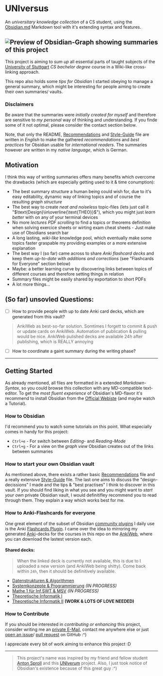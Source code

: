# UNIversus
An *universitary knowledge collection* of a CS student, using the [Obsidian.md](https://obsidian.md/) Markdown tool with it's extending syntax and features.

![Preview of Obsidian-Graph showing summaries of this project](https://raw.githubusercontent.com/jarnnk/UNIversus/main/.example-figures/current-vaults-graph-view.png)
---

This project is aiming to *sum up* all essential parts of taught subjects of the [University of Stuttgart](https://www.uni-stuttgart.de/) *CS bachelor degree* course in a Wiki-like cross-linking approach.

This repo also holds some *tips for Obsidian* I started obeying to manage a general summary, which might be interesting for people aiming to create their own summaries/ vaults.

### Disclaimers

Be aware that the summaries were *initially created for myself* and therefore are sensitive to *my personal* way of thinking and understanding. If you finde some of it not optimal, please consider the contact section below.

Note, that only the README, [Recommendations](./Recommendations.md) and [Style-Guide](./Style-Guide.md) file are written in *English* to make the gathered *recommendations* and *best practices* for Obsidian usable for *international readers*.
The summaries however are written in my *native language*, which is German.

## Motivation

I think this way of writing summaries offers many benefits which overcome the drawbacks (which are especially getting used to it & time conumption):
- The best summary structure a human being could wish for, due to it's easy editability, dynamic way of linking topics and of course the resulting *graph structure*
- The best way to create *neat and noiseless* topic-files (lets just call it "$\text{Design}\in\overline{\text{THEO}}$"), which you might just *learn better* with on any of your terminal devices
- No more *lectures PDF scrolling* to find a topics or theorems definition when solving exercice sheets or wirting exam cheat sheets - Just make use of Obsidians search bar
- A long lasting, *wiki-like* knowledge pool, which eventually make some topics faster graspable my providing examples or a more extensive explanation
- The best way I (so far) came across to share *Anki flashcard decks* and keep them *up-to-date* with *additions and corrections* (see "Flashcards for Everyone" section below)
- Maybe: a better learning curve by discovering links between topics of different courses and therefore setting things in relation
- Summary files might be easily shared by exportation to short PDFs
- A lot more things…

## (So far) unsovled Questions:

- [ ] How to provide people with up to date Anki card decks, which are generated from this vault?
> AnkiWeb as best-so-far solution. Somtimes I forgett to commit & push or update cards on AnkiWeb. Automation of publication & pulling would be nice.
> AnkiWeb pulished decks are available 24h after publishing, which is REALLY annoying
- [ ] How to coordinate a gaint summary during the writing phase?
---

## Getting Started

As already mentioned, all files are formatted in a extended *Markdown-Syntax*, so you could browse this collection with any MD-compatible text-editor.
To get the *most fluent experience* of Obsidian's MD-flavor it's recommend to install Obsidian from the [Official Webiste](https://obsidian.md/) (and maybe watch a Tutorial).

### How to Obsidian
I'd recommend you to watch some tutorials on this point.
What especially comes in handy for this project:
- `Ctrl+e` - For switch between *Editing-* and *Reading-Mode* 
- `Ctrl+g` - For a view on the *graph view* Obsidian creates out of the links between summaries

### How to start your own Obsidian vault
As mentioned above, there exists a rather basic [Recommendations](./Recommendations.md) file and a really extensive [Style-Guide](./Style-Guide.md) file. The last one aims to discuss the "design-decissions" I made and the tips & "best practises" I think to discover in this vault.
If you should find liking in what you see and you might want to *start your own* private Obsidian vault, I would definitifley recommend you to read through them. They explain a way which works best for me.

### How to Anki-Flashcards for everyone
One great element of the subset of Obsidian [community plugins](./Recommendations.md) I daily use is the Anki [Flashcards Plugin](https://github.com/reuseman/flashcards-obsidian). I came over the idea to mirroring my generated [Anki](https://apps.ankiweb.net/)-decks for the courses in this repo on the [AnkiWeb](https://ankiweb.net/shared/decks/), where you can download the lastest version each.

#### Shared decks:
> When the linked deck is currently not available, this is due to I uploaded a new version (and AnkiWeb being shitty). Come back within `24h`, then it should be definitively available.
- [Datenstrukturen & Algorithmen](https://ankiweb.net/shared/info/1023735405)
- [Systemkonzepte & Programmierung](https://ankiweb.net/shared/info/1702498575) *(IN PROGRESS)*
- [Mathe 1 für Inf,SWT & MSV](https://ankiweb.net/shared/info/2089618036) *(IN PROGRESS)*
- [Theoretische Informatik I](https://ankiweb.net/shared/info/1096330501)
- [Theoretische Informatik II](https://ankiweb.net/shared/info/729716890) **(WORK & LOTS OF LOVE NEEDED)**

### How to Contribute

If you should be interested in *contributing or enhancing* this project, consider writing me an [private E-Mail](mailto:jannikb@posteo.de), contact me anywhere else or just [open an issue](https://github.com/jarnnk/UNIversus/issues)/ [pull request](https://github.com/jarnnk/UNIversus/pulls) on GitHub :^)

I appreciate every bit of work aiming to enhance this project :D

---
> This project's name was inspired by my friend and fellow student [Anton Sproll](https://github.com/fewpews) and this [UNIverum](https://github.com/fewpews/UNIversum) project.
> Also, I just took notice of Obsidian's existence because of this great guy :^)
